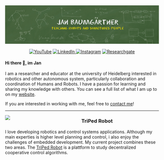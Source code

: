 
![banner](https://raw.githubusercontent.com/liquidcronos/liquidcronos/master/blackboard_github_banner.png)
<p align="center">
 <a href="https://www.youtube.com/channel/UCnbhNyP3RjmAfneHtcz_h3g"target="_blank"><img alt="YouTube" src="https://img.shields.io/badge/baumis_robots-%23FF0000.svg?style=for-the-badge&logo=YouTube&logoColor=white"/></a>
 <a href="https://www.linkedin.com/in/jan-baumg%C3%A4rtner-a17086210/" target="_blank"><img alt="LinkedIn" src="https://img.shields.io/badge/linkedin-%230077B5.svg?style=for-the-badge&logo=linkedin&logoColor=white"/> </a>
 <a href="https://www.instagram.com/baumis_robots/" target="_blank"><img alt="Instagram" src="https://img.shields.io/badge/baumis_robots-%23E4405F.svg?style=for-the-badge&logo=Instagram&logoColor=white"/></a>
<a href="https://www.researchgate.net/profile/Jan-Baumgaertner"target="_blank"><img alt="Researchgate" src="https://img.shields.io/badge/-ResearchGate-00CCBB?style=for-the-badge&logo=ResearchGate&logoColor=white"/></a>
 </p>

#### Hi there 👋, im Jan

I am a researcher and educator at the university of Heidelberg  interested in robotics and other autonomous system, particularly collaboration and coordination of Humans and Robots.
 I have a passion for learning and sharing my knowledge with others.  You can see a full list of what I am up to on my [website](https://liquidcronos.github.io/portfolio/).

If you are interested in working with me, feel free to <a href="mailto:contact@jan-baumgaertner.tech">  contact me</a>!

<!-- ![](https://github-profile-summary-cards.vercel.app/api/cards/profile-details?username=liquidcronos&theme=default) -->
<!--- ![](https://github-profile-summary-cards.vercel.app/api/cards/repos-per-language?username=liquidcronos&theme=default) -->
<!-- ![](https://github-profile-summary-cards.vercel.app/api/cards/most-commit-language?username=liquidcronos&theme=default)
![](https://github-profile-summary-cards.vercel.app/api/cards/stats?username=liquidcronos&theme=default) -->







---


<p>
  <img width="250" align='left' src="https://user-images.githubusercontent.com/22688144/124489566-6d70f000-ddb1-11eb-9f57-6a2d9e374fcc.png?raw=true">
</p>
 
### TriPed Robot

I love developing robotics and control systems applications. Although my main experties is higher level planning and control, i also enjoy the challenges of embedded development.
My current project combines these two areas.
The  [TriPed Robot](https://triped-robot.github.io/) is a plattform to study decentralized cooperative control algorithms.


